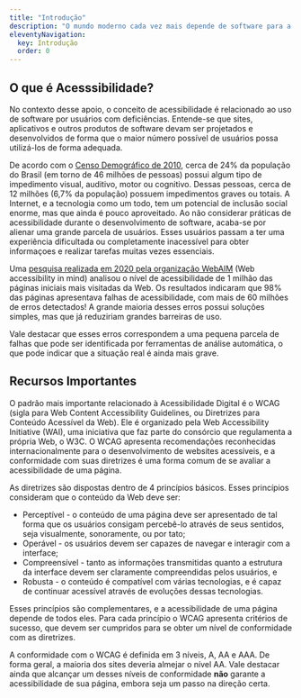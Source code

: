 ```yaml
---
title: "Introdução"
description: "O mundo moderno cada vez mais depende de software para a realização de inúmeras atividades do cotidiano. A tecnologia, se desenvolvida corretamente, tem potencial para facilitar a vida de um número enorme de pessoas, das mais diversas origens e capacidades. Nesse contexto, a acessibilidade é um critério que tem se tornado cada vez mais relevante. No entanto, grande parte da Web, dos aplicativos de celular e programas de computador modernos ainda apresenta problemas de acessibilidade, que dificultam ou imposibilitam o uso por um grande número de usuários. Este apoio pretende reunir recursos e apresentar exemplos que possam auxiliar desenvolvedores a projetar interfaces mais acessíveis."
eleventyNavigation:
  key: Introdução
  order: 0
---
```


## O que é Acesssibilidade?

No contexto desse apoio, o conceito de acessibilidade é relacionado ao uso de software por usuários com deficiências. Entende-se que sites, aplicativos e outros produtos de software devam ser projetados e desenvolvidos de forma que o maior número possível de usuários possa utilizá-los de forma adequada.

De acordo com o [Censo Demográfico de 2010](https://educa.ibge.gov.br/jovens/conheca-o-brasil/populacao/20551-pessoas-com-deficiencia.html), cerca de 24% da população do Brasil (em torno de 46 milhões de pessoas) possui algum tipo de impedimento visual, auditivo, motor ou cognitivo. Dessas pessoas, cerca de 12 milhões (6,7% da população) possuem impedimentos graves ou totais. A Internet, e a tecnologia como um todo, tem um potencial de inclusão social enorme, mas que ainda é pouco aproveitado. Ao não considerar práticas de acessibilidade durante o desenvolvimento de software, acaba-se por alienar uma grande parcela de usuários. Esses usuários passam a ter uma experiência dificultada ou completamente inacessível para obter informaçoes e realizar tarefas muitas vezes essenciais.

Uma [pesquisa realizada em 2020 pela organização WebAIM](https://webaim.org/projects/million/) (Web accessibility in mind) analisou o nível de acessibilidade de 1 milhão das páginas iniciais mais visitadas da Web. Os resultados indicaram que 98% das páginas apresentava falhas de acessibilidade, com mais de 60 milhões de erros detectados! A grande maioria desses erros possui soluções simples, mas que já reduziriam grandes barreiras de uso.

Vale destacar que esses erros correspondem a uma pequena parcela de falhas que pode ser identificada por ferramentas de análise automática, o que pode indicar que a situação real é ainda mais grave.

## Recursos Importantes

O padrão mais importante relacionado à Acessibilidade Digital é o WCAG (sigla para Web Content Accessibility Guidelines, ou Diretrizes para Conteúdo Acessível da Web). Ele é organizado pela Web Accessibility Initiative (WAI), uma iniciativa que faz parte do consórcio que regulamenta a própria Web, o W3C. O WCAG apresenta recomendações reconhecidas internacionalmente para o desenvolvimento de websites acessíveis, e a conformidade com suas diretrizes é uma forma comum de se avaliar a acessibilidade de uma página.

As diretrizes são dispostas dentro de 4 princípios básicos. Esses princípios consideram que o conteúdo da Web deve ser:

- Perceptível - o conteúdo de uma página deve ser apresentado de tal forma que os usuários consigam percebê-lo através de seus sentidos, seja visualmente, sonoramente, ou por tato;
- Operável - os usuários devem ser capazes de navegar e interagir com a interface;
- Compreensível - tanto as informações transmitidas quanto a estrutura da interface devem ser claramente compreendidas pelos usuários, e
- Robusta - o conteúdo é compatível com várias tecnologias, e é capaz de continuar acessível através de evoluções dessas tecnologias.

Esses princípios são complementares, e a acessibilidade de uma página depende de todos eles. Para cada princípio o WCAG apresenta critérios de sucesso, que devem ser cumpridos para se obter um nível de conformidade com as diretrizes.

A conformidade com o WCAG é definida em 3 níveis, A, AA e AAA. De forma geral, a maioria dos sites deveria almejar o nível AA. Vale destacar ainda que alcançar um desses níveis de conformidade **não** garante a acessibilidade de sua página, embora seja um passo na direção certa.
